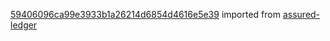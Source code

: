 [59406096ca99e3933b1a26214d6854d4616e5e39](https://github.com/insolar/assured-ledger/commit/59406096ca99e3933b1a26214d6854d4616e5e39) imported from [assured-ledger](https://github.com/insolar/assured-ledger)
